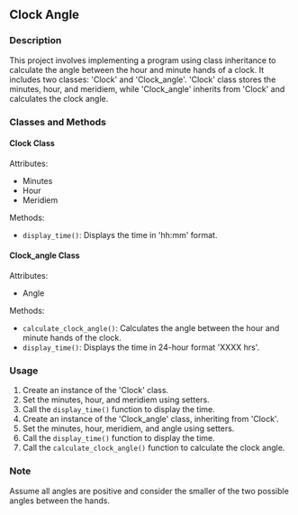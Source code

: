  
## Clock Angle

### Description
This project involves implementing a program using class inheritance to calculate the angle between the hour and minute hands of a clock. It includes two classes: 'Clock' and 'Clock_angle'. 'Clock' class stores the minutes, hour, and meridiem, while 'Clock_angle' inherits from 'Clock' and calculates the clock angle.

### Classes and Methods
#### Clock Class
Attributes:
- Minutes
- Hour
- Meridiem

Methods:
- `display_time()`: Displays the time in 'hh:mm' format.

#### Clock_angle Class
Attributes:
- Angle

Methods:
- `calculate_clock_angle()`: Calculates the angle between the hour and minute hands of the clock.
- `display_time()`: Displays the time in 24-hour format 'XXXX hrs'.

### Usage
1. Create an instance of the 'Clock' class.
2. Set the minutes, hour, and meridiem using setters.
3. Call the `display_time()` function to display the time.
4. Create an instance of the 'Clock_angle' class, inheriting from 'Clock'.
5. Set the minutes, hour, meridiem, and angle using setters.
6. Call the `display_time()` function to display the time.
7. Call the `calculate_clock_angle()` function to calculate the clock angle.

### Note
Assume all angles are positive and consider the smaller of the two possible angles between the hands.

